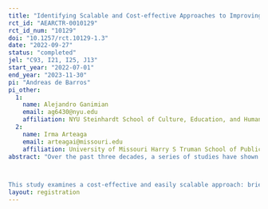 ```yaml
---
title: "Identifying Scalable and Cost-effective Approaches to Improving Parenting Practices for Young Children in Developing Settings"
rct_id: "AEARCTR-0010129"
rct_id_num: "10129"
doi: "10.1257/rct.10129-1.3"
date: "2022-09-27"
status: "completed"
jel: "C93, I21, I25, J13"
start_year: "2022-07-01"
end_year: "2023-11-30"
pi: "Andreas de Barros"
pi_other:
  1:
    name: Alejandro Ganimian
    email: ag6430@nyu.edu
    affiliation: NYU Steinhardt School of Culture, Education, and Human Development
  2:
    name: Irma Arteaga
    email: arteagai@missouri.edu
    affiliation: University of Missouri Harry S Truman School of Public Affairs
abstract: "Over the past three decades, a series of studies have shown that providing mothers in developing countries with guidance on how to offer psychosocial stimulation can improve the cognitive and social-emotional outcomes of their young children over the short- and medium-term, and in some cases, their probability of employment and wages during adulthood. However, the ways in which mother training for early stimulation has been provided, - for example, through home visits, existing social programs, and mother groups—are costly and challenging to scale. 

This study examines a cost-effective and easily scalable approach: brief audio recordings delivered to mothers by phone targetting beneficiaries of India’s public childcare system, the Integrated Child Development Services (ICDS). We conduct a randomized evaluation of a program developed by an Indian non-profit (Dost Education) that provides mothers with regular audio recordings with guidance on how to offer psychosocial stimulation to children from 6 to 30 months. "
layout: registration
---
```


